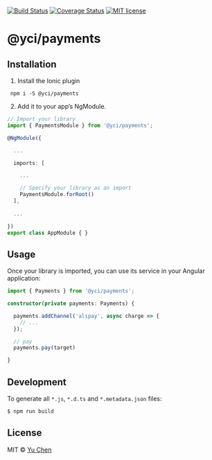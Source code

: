 [![Build Status](https://travis-ci.org/yc-ionic/payments.svg?branch=master)](https://travis-ci.org/yc-ionic/payments.svg?branch=master)
[![Coverage Status](https://coveralls.io/repos/github/yc-ionic/payments/badge.svg?branch=master)](https://coveralls.io/github/yc-ionic/payments?branch=master)
[![MIT license](http://img.shields.io/badge/license-MIT-brightgreen.svg)](http://opensource.org/licenses/MIT)

# @yci/payments

## Installation

1. Install the Ionic plugin
```
 npm i -S @yci/payments
```

2. Add it to your app’s NgModule.

```typescript
// Import your library
import { PaymentsModule } from '@yci/payments';

@NgModule({

  ...

  imports: [

    ...

    // Specify your library as an import
    PaymentsModule.forRoot()
  ],
  
  ...

})
export class AppModule { }
```

## Usage
Once your library is imported, you can use its service in your Angular application:

```ts
import { Payments } from '@yci/payments';

constructor(private payments: Payments) {

  payments.addChannel('alipay', async charge => {
    // ...
  });

  // pay
  payments.pay(target)

}
```

## Development

To generate all `*.js`, `*.d.ts` and `*.metadata.json` files:

```bash
$ npm run build
```

## License

MIT © [Yu Chen](mailto:yu.chen@live.ie)
